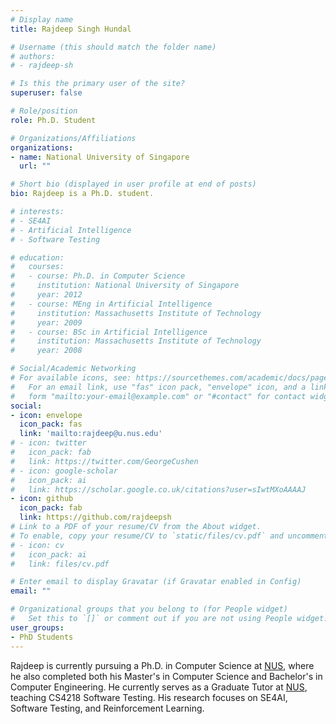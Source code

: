 ```yaml
---
# Display name
title: Rajdeep Singh Hundal

# Username (this should match the folder name)
# authors:
# - rajdeep-sh

# Is this the primary user of the site?
superuser: false

# Role/position
role: Ph.D. Student

# Organizations/Affiliations
organizations:
- name: National University of Singapore
  url: ""

# Short bio (displayed in user profile at end of posts)
bio: Rajdeep is a Ph.D. student.

# interests:
# - SE4AI 
# - Artificial Intelligence
# - Software Testing 

# education:
#   courses:
#   - course: Ph.D. in Computer Science 
#     institution: National University of Singapore 
#     year: 2012
#   - course: MEng in Artificial Intelligence
#     institution: Massachusetts Institute of Technology
#     year: 2009
#   - course: BSc in Artificial Intelligence
#     institution: Massachusetts Institute of Technology
#     year: 2008

# Social/Academic Networking
# For available icons, see: https://sourcethemes.com/academic/docs/page-builder/#icons
#   For an email link, use "fas" icon pack, "envelope" icon, and a link in the
#   form "mailto:your-email@example.com" or "#contact" for contact widget.
social:
- icon: envelope
  icon_pack: fas
  link: 'mailto:rajdeep@u.nus.edu'
# - icon: twitter
#   icon_pack: fab
#   link: https://twitter.com/GeorgeCushen
# - icon: google-scholar
#   icon_pack: ai
#   link: https://scholar.google.co.uk/citations?user=sIwtMXoAAAAJ
- icon: github
  icon_pack: fab
  link: https://github.com/rajdeepsh
# Link to a PDF of your resume/CV from the About widget.
# To enable, copy your resume/CV to `static/files/cv.pdf` and uncomment the lines below.
# - icon: cv
#   icon_pack: ai
#   link: files/cv.pdf

# Enter email to display Gravatar (if Gravatar enabled in Config)
email: ""

# Organizational groups that you belong to (for People widget)
#   Set this to `[]` or comment out if you are not using People widget.
user_groups:
- PhD Students
---
```


Rajdeep is currently pursuing a Ph.D. in Computer Science at [NUS](https://nus.edu.sg/), where he also completed both his Master's in Computer Science and Bachelor's in Computer Engineering. He currently serves as a Graduate Tutor at [NUS](https://nus.edu.sg/), teaching CS4218 Software Testing. His research focuses on SE4AI, Software Testing, and Reinforcement Learning.